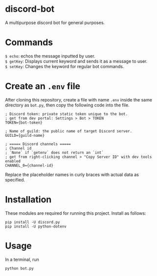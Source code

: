 # discord-bot
A multipurpose discord bot for general purposes.

# Commands
`$ echo`: echos the message inputted by user.<br>
`$ getKey`: Displays current keyword and sends it as a message to user.<br>
`$ setKey`: Changes the keyword for regular bot commands.<br>

# Create an `.env` file
After cloning this repository, create a file with name `.env` inside the same directory as `bot.py`,
then copy the following code into the file.
<br>
```
; Discord token: private static token unique to the bot.
; get from dev portal: Settings > Bot > TOKEN
TOKEN={bot-token}

; Name of guild: the public name of target Discord server.
GUILD={guild-name}

; ===== Discord channels =====
; Channel id
; `None` if `getenv` does not return an `int`
; get from right-clicking channel > "Copy Server ID" with dev tools enabled
CHANNEL_0={channel-id}
```
Replace the placeholder names in curly braces with actual data as specified.

# Installation
These modules are required for running this project. Install as follows:
```
pip install -U discord.py
pip install -U python-dotenv
```

# Usage
In a terminal, run
<br>
```
python bot.py
```
